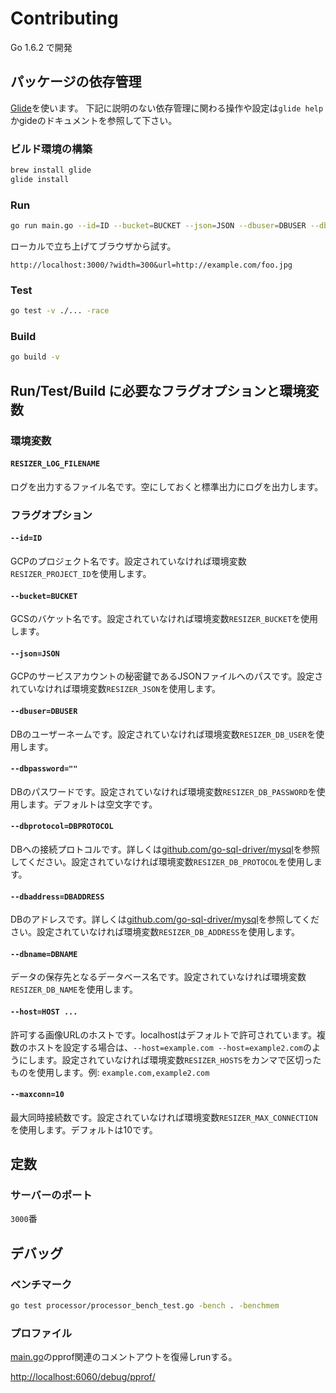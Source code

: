 # Contributing

Go 1.6.2 で開発

## パッケージの依存管理

[Glide](https://github.com/Masterminds/glide)を使います。
下記に説明のない依存管理に関わる操作や設定は`glide help`かgideのドキュメントを参照して下さい。

### ビルド環境の構築

```bash
brew install glide
glide install
```

### Run

```bash
go run main.go --id=ID --bucket=BUCKET --json=JSON --dbuser=DBUSER --dbprotocol=DBPROTOCOL --dbaddress=DBADDRESS --dbname=DBNAME
```

ローカルで立ち上げてブラウザから試す。

```
http://localhost:3000/?width=300&url=http://example.com/foo.jpg
```

### Test

```bash
go test -v ./... -race
```

### Build

```bash
go build -v
```

## Run/Test/Build に必要なフラグオプションと環境変数

### 環境変数

#### `RESIZER_LOG_FILENAME`
ログを出力するファイル名です。空にしておくと標準出力にログを出力します。

### フラグオプション

#### `--id=ID`
GCPのプロジェクト名です。設定されていなければ環境変数`RESIZER_PROJECT_ID`を使用します。

#### `--bucket=BUCKET`
GCSのバケット名です。設定されていなければ環境変数`RESIZER_BUCKET`を使用します。

#### `--json=JSON`
GCPのサービスアカウントの秘密鍵であるJSONファイルへのパスです。設定されていなければ環境変数`RESIZER_JSON`を使用します。

#### `--dbuser=DBUSER`
DBのユーザーネームです。設定されていなければ環境変数`RESIZER_DB_USER`を使用します。

#### `--dbpassword=""`
DBのパスワードです。設定されていなければ環境変数`RESIZER_DB_PASSWORD`を使用します。デフォルトは空文字です。

#### `--dbprotocol=DBPROTOCOL`
DBへの接続プロトコルです。詳しくは[github.com/go-sql-driver/mysql](https://github.com/go-sql-driver/mysql#protocol)を参照してください。設定されていなければ環境変数`RESIZER_DB_PROTOCOL`を使用します。

#### `--dbaddress=DBADDRESS`
DBのアドレスです。詳しくは[github.com/go-sql-driver/mysql](https://github.com/go-sql-driver/mysql#address)を参照してください。設定されていなければ環境変数`RESIZER_DB_ADDRESS`を使用します。

#### `--dbname=DBNAME`
データの保存先となるデータベース名です。設定されていなければ環境変数`RESIZER_DB_NAME`を使用します。

#### `--host=HOST ...`
許可する画像URLのホストです。localhostはデフォルトで許可されています。複数のホストを設定する場合は、`--host=example.com --host=example2.com`のようにします。設定されていなければ環境変数`RESIZER_HOSTS`をカンマで区切ったものを使用します。例: `example.com,example2.com`

#### `--maxconn=10`
最大同時接続数です。設定されていなければ環境変数`RESIZER_MAX_CONNECTION`を使用します。デフォルトは10です。

## 定数

### サーバーのポート

`3000`番

## デバッグ

### ベンチマーク

```bash
go test processor/processor_bench_test.go -bench . -benchmem
```

### プロファイル

[main.go](main.go)のpprof関連のコメントアウトを復帰しrunする。

[http://localhost:6060/debug/pprof/](http://localhost:6060/debug/pprof/)
